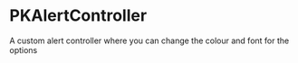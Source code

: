 # PKAlertController
A custom alert controller where you can change the colour and font for the options
